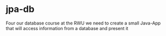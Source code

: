 # jpa-db
Four our database course at the RWU we need to create a small Java-App that will access information from a database and present it
